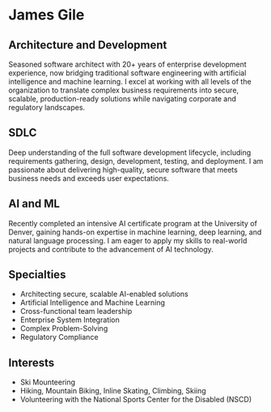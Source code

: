 # James Gile

## Architecture and Development

Seasoned software architect with 20+ years of enterprise development experience, now bridging traditional software engineering
with artificial intelligence and machine learning. I excel at working with all levels of the organization to translate complex
business requirements into secure, scalable, production-ready solutions while navigating corporate and regulatory landscapes.

## SDLC

Deep understanding of the full software development lifecycle, including requirements gathering, design, development, testing,
and deployment. I am passionate about delivering high-quality, secure software that meets business needs and exceeds user expectations.

## AI and ML

Recently completed an intensive AI certificate program at the University of Denver, gaining hands-on expertise in machine learning,
deep learning, and natural language processing. I am eager to apply my skills to real-world projects and contribute to the advancement
of AI technology.

## Specialties

- Architecting secure, scalable AI-enabled solutions
- Artificial Intelligence and Machine Learning
- Cross-functional team leadership
- Enterprise System Integration
- Complex Problem-Solving
- Regulatory Compliance

## Interests

- Ski Mounteering
- Hiking, Mountain Biking, Inline Skating, Climbing, Skiing
- Volunteering with the National Sports Center for the Disabled (NSCD)
